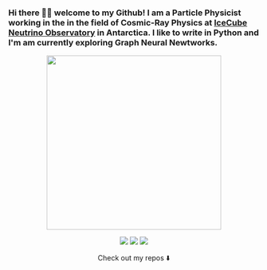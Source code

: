 
### Hi there 👋🏾  welcome to my Github! I am a Particle Physicist working in the in the field of Cosmic-Ray Physics at <a href="https://icecube.wisc.edu/">IceCube Neutrino Observatory</a> in Antarctica. I like to write in Python and I'm am currently exploring Graph Neural Newtworks.

<p align="center">
  <img width="350" src="https://media.giphy.com/media/26FfbM5bbhCdLANW0/giphy.gif">
</p>

<p align="center">
<a href= "www.paraskoundal.com"><img src="https://img.icons8.com/material-outlined/30/000000/webpage.png"/></a>
<a href= "https://www.instagram.com/paraskoundal/"><img src="https://img.icons8.com/material-outlined/30/000000/instagram.png"/></a>
<a href= "https://twitter.com/paras_koundal"><img src="https://img.icons8.com/material-outlined/30/000000/twitter.png"/></a>
</p>

<p align="center">
Check out my repos ⬇️  
</p>
